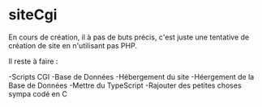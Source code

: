 # siteCgi

En cours de création, il à pas de buts précis, c'est juste une tentative de création de site en n'utilisant pas PHP.

Il reste à faire :

-Scripts CGI
-Base de Données
-Hébergement du site
-Héergement de la Base de Données
-Mettre du TypeScript
-Rajouter des petites choses sympa codé en C
